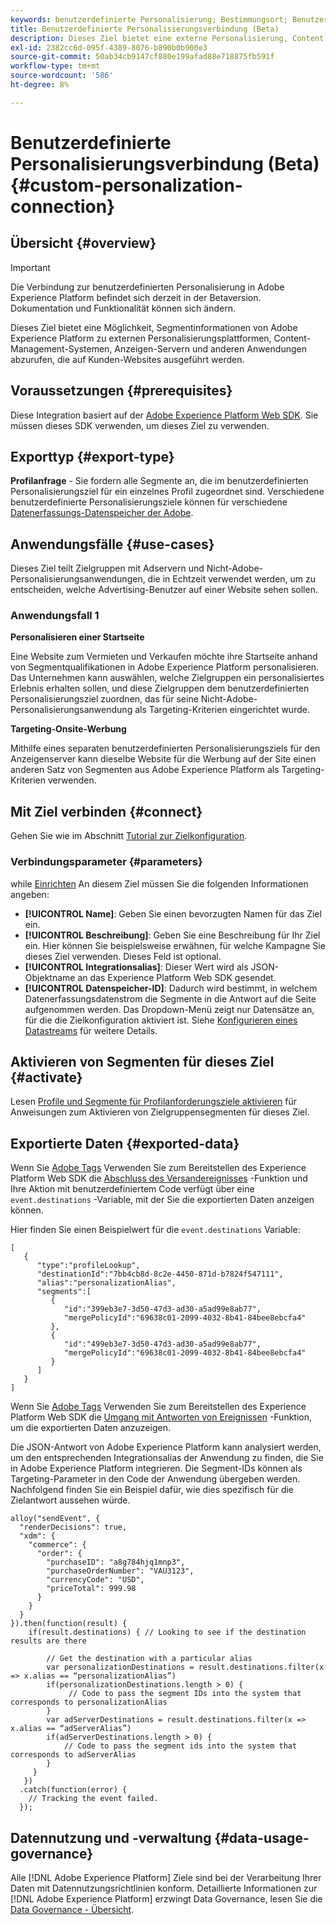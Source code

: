 ```yaml
---
keywords: benutzerdefinierte Personalisierung; Bestimmungsort; Benutzerdefiniertes Ziel der Erlebnisplattform;
title: Benutzerdefinierte Personalisierungsverbindung (Beta)
description: Dieses Ziel bietet eine externe Personalisierung, Content Management-Systeme, Anzeigen-Server und andere Anwendungen, die auf Ihrer Site ausgeführt werden, um Segmentinformationen aus Adobe Experience Platform abzurufen. Dieses Ziel bietet 1:1-Echtzeit-Personalisierung und basiert auf der Segmentmitgliedschaft eines Benutzerprofils.
exl-id: 2382cc6d-095f-4389-8076-b890b0b900e3
source-git-commit: 50ab34cb9147cf880e199afad88e718875fb591f
workflow-type: tm+mt
source-wordcount: '586'
ht-degree: 8%

---
```


# Benutzerdefinierte Personalisierungsverbindung (Beta) {#custom-personalization-connection}

## Übersicht {#overview}

>[!IMPORTANT]
>
>Die Verbindung zur benutzerdefinierten Personalisierung in Adobe Experience Platform befindet sich derzeit in der Betaversion. Dokumentation und Funktionalität können sich ändern.

Dieses Ziel bietet eine Möglichkeit, Segmentinformationen von Adobe Experience Platform zu externen Personalisierungsplattformen, Content-Management-Systemen, Anzeigen-Servern und anderen Anwendungen abzurufen, die auf Kunden-Websites ausgeführt werden.

## Voraussetzungen {#prerequisites}

Diese Integration basiert auf der [Adobe Experience Platform Web SDK](../../../edge/home.md). Sie müssen dieses SDK verwenden, um dieses Ziel zu verwenden.

## Exporttyp {#export-type}

**Profilanfrage** - Sie fordern alle Segmente an, die im benutzerdefinierten Personalisierungsziel für ein einzelnes Profil zugeordnet sind. Verschiedene benutzerdefinierte Personalisierungsziele können für verschiedene [Datenerfassungs-Datenspeicher der Adobe](../../../edge/fundamentals/datastreams.md).

## Anwendungsfälle {#use-cases}

Dieses Ziel teilt Zielgruppen mit Adservern und Nicht-Adobe-Personalisierungsanwendungen, die in Echtzeit verwendet werden, um zu entscheiden, welche Advertising-Benutzer auf einer Website sehen sollen.

### Anwendungsfall 1

**Personalisieren einer Startseite**

Eine Website zum Vermieten und Verkaufen möchte ihre Startseite anhand von Segmentqualifikationen in Adobe Experience Platform personalisieren. Das Unternehmen kann auswählen, welche Zielgruppen ein personalisiertes Erlebnis erhalten sollen, und diese Zielgruppen dem benutzerdefinierten Personalisierungsziel zuordnen, das für seine Nicht-Adobe-Personalisierungsanwendung als Targeting-Kriterien eingerichtet wurde.

**Targeting-Onsite-Werbung**

Mithilfe eines separaten benutzerdefinierten Personalisierungsziels für den Anzeigenserver kann dieselbe Website für die Werbung auf der Site einen anderen Satz von Segmenten aus Adobe Experience Platform als Targeting-Kriterien verwenden.

## Mit Ziel verbinden {#connect}

Gehen Sie wie im Abschnitt [Tutorial zur Zielkonfiguration](../../ui/connect-destination.md).

### Verbindungsparameter {#parameters}

while [Einrichten](../../ui/connect-destination.md) An diesem Ziel müssen Sie die folgenden Informationen angeben:

* **[!UICONTROL Name]**: Geben Sie einen bevorzugten Namen für das Ziel ein.
* **[!UICONTROL Beschreibung]**: Geben Sie eine Beschreibung für Ihr Ziel ein. Hier können Sie beispielsweise erwähnen, für welche Kampagne Sie dieses Ziel verwenden. Dieses Feld ist optional.
* **[!UICONTROL Integrationsalias]**: Dieser Wert wird als JSON-Objektname an das Experience Platform Web SDK gesendet.
* **[!UICONTROL Datenspeicher-ID]**: Dadurch wird bestimmt, in welchem Datenerfassungsdatenstrom die Segmente in die Antwort auf die Seite aufgenommen werden. Das Dropdown-Menü zeigt nur Datensätze an, für die die Zielkonfiguration aktiviert ist. Siehe [Konfigurieren eines Datastreams](../../../edge/fundamentals/datastreams.md) für weitere Details.

## Aktivieren von Segmenten für dieses Ziel {#activate}

Lesen [Profile und Segmente für Profilanforderungsziele aktivieren](../../ui/activate-profile-request-destinations.md) für Anweisungen zum Aktivieren von Zielgruppensegmenten für dieses Ziel.

## Exportierte Daten {#exported-data}

Wenn Sie [Adobe Tags](../../../tags/home.md) Verwenden Sie zum Bereitstellen des Experience Platform Web SDK die [Abschluss des Versandereignisses](../../../edge/extension/event-types.md) -Funktion und Ihre Aktion mit benutzerdefiniertem Code verfügt über eine `event.destinations` -Variable, mit der Sie die exportierten Daten anzeigen können.

Hier finden Sie einen Beispielwert für die `event.destinations` Variable:

```
[
   {
      "type":"profileLookup",
      "destinationId":"7bb4cb8d-8c2e-4450-871d-b7824f547111",
      "alias":"personalizationAlias",
      "segments":[
         {
            "id":"399eb3e7-3d50-47d3-ad30-a5ad99e8ab77",
            "mergePolicyId":"69638c01-2099-4032-8b41-84bee8ebcfa4"
         },
         {
            "id":"499eb3e7-3d50-47d3-ad30-a5ad99e8ab77",
            "mergePolicyId":"69638c01-2099-4032-8b41-84bee8ebcfa4"
         }
      ]
   }
]
```

Wenn Sie [Adobe Tags](../../../tags/home.md) Verwenden Sie zum Bereitstellen des Experience Platform Web SDK die [Umgang mit Antworten von Ereignissen](../../../edge/fundamentals/tracking-events.md#handling-responses-from-events) -Funktion, um die exportierten Daten anzuzeigen.

Die JSON-Antwort von Adobe Experience Platform kann analysiert werden, um den entsprechenden Integrationsalias der Anwendung zu finden, die Sie in Adobe Experience Platform integrieren. Die Segment-IDs können als Targeting-Parameter in den Code der Anwendung übergeben werden. Nachfolgend finden Sie ein Beispiel dafür, wie dies spezifisch für die Zielantwort aussehen würde.

```
alloy("sendEvent", {
  "renderDecisions": true,
  "xdm": {
    "commerce": {
      "order": {
        "purchaseID": "a8g784hjq1mnp3",
        "purchaseOrderNumber": "VAU3123",
        "currencyCode": "USD",
        "priceTotal": 999.98
      }
    }
  }
}).then(function(result) {
    if(result.destinations) { // Looking to see if the destination results are there
 
        // Get the destination with a particular alias
        var personalizationDestinations = result.destinations.filter(x => x.alias == “personalizationAlias”)
        if(personalizationDestinations.length > 0) {
             // Code to pass the segment IDs into the system that corresponds to personalizationAlias
        }
        var adServerDestinations = result.destinations.filter(x => x.alias == “adServerAlias”)
        if(adServerDestinations.length > 0) {
            // Code to pass the segment ids into the system that corresponds to adServerAlias
        }
     }
   })
  .catch(function(error) {
    // Tracking the event failed.
  });
```


## Datennutzung und -verwaltung {#data-usage-governance}

Alle [!DNL Adobe Experience Platform] Ziele sind bei der Verarbeitung Ihrer Daten mit Datennutzungsrichtlinien konform. Detaillierte Informationen zur [!DNL Adobe Experience Platform] erzwingt Data Governance, lesen Sie die [Data Governance - Übersicht](../../../data-governance/home.md).
